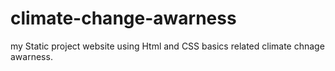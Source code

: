 # climate-change-awarness
my Static project website using Html and CSS basics related climate chnage awarness. 
